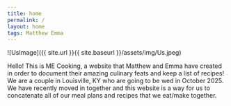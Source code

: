 ```yaml
---
title: home
permalink: /
layout: home
tags: Matthew Emma
---
```


![UsImage]({{ site.url }}{{ site.baseurl }}/assets/img/Us.jpeg)

Hello! This is ME Cooking, a website that Matthew and Emma have created in order to document their amazing culinary feats and keep a list of recipes!
We are a couple in Louisville, KY who are going to be wed in October 2025. We have recently moved in together and this website is a way for us to concatenate all of our meal plans and recipes that we eat/make together.